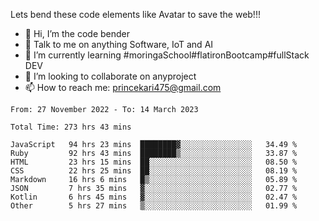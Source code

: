 Lets bend these code elements like Avatar to save the web!!!
- 👋 Hi, I’m the code bender
- 👀 Talk to me on anything Software, IoT and AI
- 🌱 I’m currently learning #moringaSchool#flatironBootcamp#fullStack DEV
- 💞️ I’m looking to collaborate on anyproject
- 📫 How to reach me: princekari475@gmail.com

<!--START_SECTION:waka-->

```text
From: 27 November 2022 - To: 14 March 2023

Total Time: 273 hrs 43 mins

JavaScript   94 hrs 23 mins  ████████▓░░░░░░░░░░░░░░░░   34.49 %
Ruby         92 hrs 43 mins  ████████▒░░░░░░░░░░░░░░░░   33.87 %
HTML         23 hrs 15 mins  ██░░░░░░░░░░░░░░░░░░░░░░░   08.50 %
CSS          22 hrs 25 mins  ██░░░░░░░░░░░░░░░░░░░░░░░   08.19 %
Markdown     16 hrs 6 mins   █▒░░░░░░░░░░░░░░░░░░░░░░░   05.89 %
JSON         7 hrs 35 mins   ▓░░░░░░░░░░░░░░░░░░░░░░░░   02.77 %
Kotlin       6 hrs 45 mins   ▓░░░░░░░░░░░░░░░░░░░░░░░░   02.47 %
Other        5 hrs 27 mins   ▒░░░░░░░░░░░░░░░░░░░░░░░░   01.99 %
```

<!--END_SECTION:waka-->


<!---
prince475/prince475 is a ✨ special ✨ repository because its `README.md` (this file) appears on your GitHub profile.
You can click the Preview link to take a look at your changes.
--->
